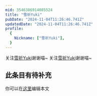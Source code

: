 ```yaml
---
mid: 3546386914085524
title: "雪祈Yuki"
pubDate: "2024-11-04T11:26:46.741Z"
updatedDate: "2024-11-04T11:26:46.741Z"
profile:
  {
    Nickname: ["雪祈Yuki"],
  }
---
```


关注[雪祈Yuki](https://space.bilibili.com/3546386914085524)谢谢喵~ 关注[雪祈Yuki](https://space.bilibili.com/3546386914085524)谢谢喵~

## 此条目有待补充
你可以在[这里](https://github.com/Yuhanawa/VTuber.ICU-Content/edit/master/v/雪祈Yuki/index.md)编辑本文
